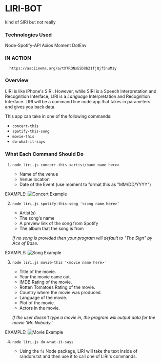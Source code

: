 # LIRI-BOT
kind of SIRI but not really

### Technologies Used  ###
Node-Spotify-API
Axios
Moment
DotEnv


   ### IN ACTION ###

      https://asciinema.org/a/tX7RQNsESD8b21fjQjf5nuM1y

### Overview ###

LIRI is like iPhone's SIRI. However, while SIRI is a Speech Interpretation and Recognition Interface, LIRI is a _Language_ Interpretation and Recognition Interface. LIRI will be a command line node app that takes in parameters and gives you back data.

This app can take in one of the following commands:

 * `concert-this`
 * `spotify-this-song`
 * `movie-this`
 * `do-what-it-says`

### What Each Command Should Do ###

1. `node liri.js concert-this <artist/band name here>`

     * Name of the venue
     * Venue location
     * Date of the Event (use moment to format this as "MM/DD/YYYY")

EXAMPLE: 
![Concert Example](/images/Concert-This-ScreenShot-01.png)


2. `node liri.js spotify-this-song '<song name here>'`

     * Artist(s)
     * The song's name
     * A preview link of the song from Spotify
     * The album that the song is from

   *If no song is provided then your program will default to "The Sign" by Ace of Base.*

EXAMPLE: 
![Song Example](/images/Spotify-This-Song-ScreenShot-01-01.png)


3. `node liri.js movie-this '<movie name here>'`

     * Title of the movie.
     * Year the movie came out.
     * IMDB Rating of the movie.
     * Rotten Tomatoes Rating of the movie.
     * Country where the movie was produced.
     * Language of the movie.
     * Plot of the movie.
     * Actors in the movie.

   *If the user doesn't type a movie in, the program will output data for the movie 'Mr. Nobody.'*

EXAMPLE: 
![Movie Example](/images/Movie-This-ScreenShot-01.png)


4. `node liri.js do-what-it-says`

   * Using the `fs` Node package, LIRI will take the text inside of random.txt and then use it to call one of LIRI's commands.
